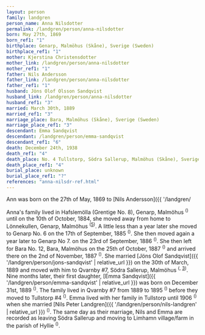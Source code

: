 ```yaml
---
layout: person
family: landgren
person_name: Anna Nilsdotter
permalink: /landgren/person/anna-nilsdotter
born: May 27th, 1869
born_ref1: "1"
birthplace: Genarp, Malmöhus (Skåne), Sverige (Sweden)
birthplace_ref1: "1"
mother: Kjerstina Christensdotter
mother_link: /landgren/person/anna-nilsdotter
mother_ref1: "1"
father: Nils Andersson
father_link: /landgren/person/anna-nilsdotter
father_ref1: "1"
husband: Jöns Olof Olsson Sandqvist
husband_link: /landgren/person/anna-nilsdotter
husband_ref1: "3"
married: March 30th, 1889
married_ref1: "3"
marriage_place: Bara, Malmöhus (Skåne), Sverige (Sweden)
marriage_place_ref1: "3"
descendant: Emma Sandqvist
descendant: /landgren/person/emma-sandqvist
descendant_ref1: "6"
death: December 24th, 1938
death_ref1: "4"
death_place: No. 4 Tullstorp, Södra Sallerup, Malmöhus (Skåne), Sverige (Sweden)
death_place_ref1: "4"
burial_place: unknown
burial_place_ref1: "?"
references: "anna-nilsdr-ref.html"
---
```

Ann was born on the 27th of May, 1869 to [Nils Andersson]({{ '/landgren/

Anna's family lived in Hafslemölla (Grentige No. 8), Genarp, Malmöhus <sup>([](#))</sup> until on the 10th of October, 1884, she moved away from home to Lönnekullen, Genarp, Malmöhus <sup>([5](#5))</sup>. A little less than a year later she moved to Genarp No. 6 on the 17th of September, 1885 <sup>([](#))</sup>. She then moved again a year later to Genarp No 7. on the 23rd of September, 1886 <sup>([](#))</sup>. She then left for Bara No. 12, Bara, Malmöhus on the 25th of October, 1887 <sup>([](#))</sup> and arrived there on the 2nd of November, 1887 <sup>([](#))</sup>. She married [Jöns Olof Sandqvist]({{ '/landgren/person/jons-sandqvist' | relative_url }}) on the 30th of March, 1889 and moved with him to Qvarnby #7, Södra Sallerup, Malmöhus <sup>([](#), [3](#3))</sup>. Nine months later, their first daughter, [Emma Sandqvist]({{ '/landgren/person/emma-sandqvist' | relative_url }}) was born on December 31st, 1889 <sup>([](#))</sup>. The family lived in Qvarnby #7 from 1889 to 1895 <sup>([](#))</sup> before they moved to Tullstorp #4 <sup>([](#))</sup>. Emma lived with her family in Tullstorp until 1906 <sup>([](#))</sup> when she married [Nils Peter Landgren]({{ '/landgren/person/nils-landgren' | relative_url }}) <sup>([](#))</sup>. The same day as their marriage, Nils and Emma are recorded as leaving Södra Sallerup and moving to Limhamn village/farm in the parish of Hyllie <sup>([](#))</sup>. 
